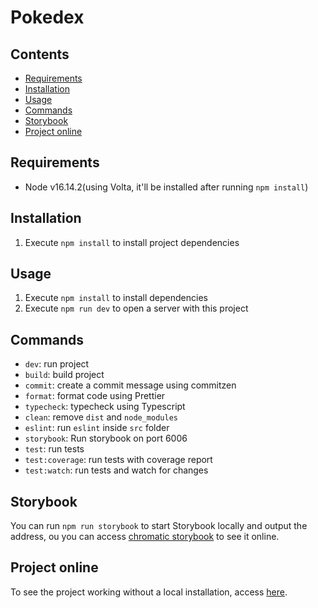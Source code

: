 # Pokedex

## Contents

- [Requirements](#requirements)
- [Installation](#installation)
- [Usage](#usage)
- [Commands](#commands)
- [Storybook](#storybook)
- [Project online](#project-online)

## Requirements

- Node v16.14.2(using Volta, it'll be installed after running `npm install`)

## Installation

1. Execute `npm install` to install project dependencies

## Usage

1. Execute `npm install` to install dependencies
1. Execute `npm run dev` to open a server with this project

## Commands

- `dev`: run project
- `build`: build project
- `commit`: create a commit message using commitzen
- `format`: format code using Prettier
- `typecheck`: typecheck using Typescript
- `clean`: remove `dist` and `node_modules`
- `eslint`: run `eslint` inside `src` folder
- `storybook`: Run storybook on port 6006
- `test`: run tests
- `test:coverage`: run tests with coverage report
- `test:watch`: run tests and watch for changes

## Storybook

You can run `npm run storybook` to start Storybook locally and output the address, ou you can access [chromatic storybook](https://62a2987285d9f8637b25d11a-ttknwtrbkp.chromatic.com/?path=/story/components-pokemonitem--default) to see it online.

## Project online

To see the project working without a local installation, access [here](pokedex-allangrds.vercel.app).
